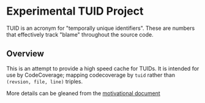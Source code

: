 # Experimental TUID Project

TUID is an acronym for "temporally unique identifiers". These are numbers that effectively track "blame" throughout the source code.

## Overview

This is an attempt to provide a high speed cache for TUIDs. It is intended for use by CodeCoverage; mapping codecoverage by `tuid` rather than `(revsion, file, line)` triples.

More details can be gleaned from the [motivational document](https://github.com/mozilla/TUID/tree/dev/docs)
